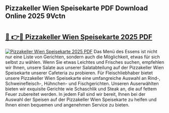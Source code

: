 ## Pizzakeller Wien Speisekarte PDF Download Online 2025 9Vctn

# <h2><a href="http://gc7mmhy.nevu.top/?p=Pizzakeller+Wien+Speisekarte">🔗 👉🔴 Pizzakeller Wien Speisekarte 2025 PDF</a></h2>

[![Pizzakeller Wien Speisekarte 2025 PDF](https://i.imgur.com/dBaPXMq.png)](http://gc7mmhy.nevu.top/?p=Pizzakeller+Wien+Speisekarte)
Das Menü des Essens ist nicht nur eine Liste von Gerichten, sondern auch die Möglichkeit, etwas für sich selbst zu wählen. Wenn Sie etwas Leichtes und Frisches suchen, empfehlen wir Ihnen, unsere Salate aus unserer Salatabteilung auf der Pizzakeller Wien Speisekarte unserer Cafeteria zu probieren. Für Fleischliebhaber bietet unsere Pizzakeller Wien Speisekarte eine umfangreiche Auswahl an Rind-, Schweinefleisch-, Hühnchen- und Fischgerichten. Unseren Auserwählten bieten wir exquisite Gerichte wie Schaschlik und Steak an, die auf fettem Feuer zubereitet werden. In jedem Fall sind wir bereit, Ihnen bei der Auswahl der Speisen auf der Pizzakeller Wien Speisekarte zu helfen und Ihnen einen bequemen und angenehmen Service zu bieten.
